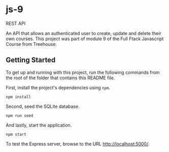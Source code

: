 # js-9
 REST API

 An API that allows an authenticated user to create, update and delete their own courses.
 This project was part of module 9 of the Full Ftack Javascript Course from Treehouse.

 ## Getting Started

 To get up and running with this project, run the following commands from the root of the folder that contains this README file.

 First, install the project's dependencies using `npm`.

 ```
 npm install

 ```

 Second, seed the SQLite database.

 ```
 npm run seed
 ```

 And lastly, start the application.

 ```
 npm start
 ```

 To test the Express server, browse to the URL [http://localhost:5000/](http://localhost:5000/).
